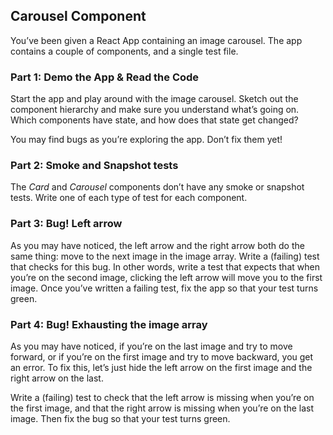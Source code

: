 ## **Carousel Component**

You’ve been given a React App containing an image carousel. The app contains a couple of components, and a single test file.
### **Part 1: Demo the App & Read the Code**

Start the app and play around with the image carousel. Sketch out the component hierarchy and make sure you understand what’s going on. Which components have state, and how does that state get changed?

You may find bugs as you’re exploring the app. Don’t fix them yet!

### **Part 2: Smoke and Snapshot tests**

The *Card* and *Carousel* components don’t have any smoke or snapshot tests. Write one of each type of test for each component.

### **Part 3: Bug! Left arrow**

As you may have noticed, the left arrow and the right arrow both do the same thing: move to the next image in the image array. Write a (failing) test that checks for this bug. In other words, write a test that expects that when you’re on the second image, clicking the left arrow will move you to the first image. Once you’ve written a failing test, fix the app so that your test turns green.

### **Part 4: Bug! Exhausting the image array**

As you may have noticed, if you’re on the last image and try to move forward, or if you’re on the first image and try to move backward, you get an error. To fix this, let’s just hide the left arrow on the first image and the right arrow on the last.

Write a (failing) test to check that the left arrow is missing when you’re on the first image, and that the right arrow is missing when you’re on the last image. Then fix the bug so that your test turns green.